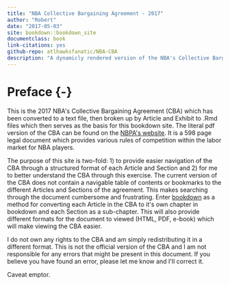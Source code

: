 ```yaml
--- 
title: "NBA Collective Bargaining Agreement - 2017"
author: "Robert"
date: "2017-05-03"
site: bookdown::bookdown_site
documentclass: book
link-citations: yes
github-repo: atlhawksfanatic/NBA-CBA
description: "A dynamicly rendered version of the NBA's Collective Bargaining Agreement."
---
```


# Preface {-}

This is the 2017 NBA's Collective Bargaining Agreement (CBA) which has been converted to a text file, then broken up by Article and Exhibit to .Rmd files which then serves as the basis for this bookdown site. The literal pdf version of the CBA can be found on the [NBPA's website](http://3c90sm37lsaecdwtr32v9qof.wpengine.netdna-cdn.com/wp-content/uploads/2016/02/2017-NBA-NBPA-Collective-Bargaining-Agreement.pdf). It is a 598 page legal document which provides various rules of competition within the labor market for NBA players.

The purpose of this site is two-fold: 1) to provide easier navigation of the CBA through a structured format of each Article and Section and 2) for me to better understand the CBA through this exercise. The current version of the CBA does not contain a navigable table of contents or bookmarks to the different Articles and Sections of the agreement. This makes searching through the document cumbersome and frustrating. Enter [bookdown](https://bookdown.org/yihui/bookdown/) as a method for converting each Article in the CBA to it's own chapter in bookdown and each Section as a sub-chapter. This will also provide different formats for the document to viewed (HTML, PDF, e-book) which will make viewing the CBA easier.

I do not own any rights to the CBA and am simply redistributing it in a different format. This is not the official version of the CBA and I am not responsible for any errors that might be present in this document. If you believe you have found an error, please let me know and I'll correct it.

Caveat emptor.
